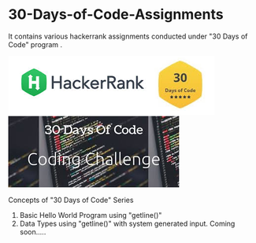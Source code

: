 # 30-Days-of-Code-Assignments
It contains various hackerrank assignments conducted under "30 Days of Code" program  . 

![GitHub Logo](https://github.com/shubhamrajput0369/30-Days-of-Code-Assignments/blob/main/30%20Days%20of%20Code.jpg)
![GitHub Logo](https://github.com/shubhamrajput0369/30-Days-of-Code-Assignments/blob/main/30%20Days%20of%20Code%20(1).jpg)

Concepts of "30 Days of Code" Series
1. Basic Hello World Program using "getline()"
2. Data Types using "getline()" with system generated input.
   Coming soon.....
